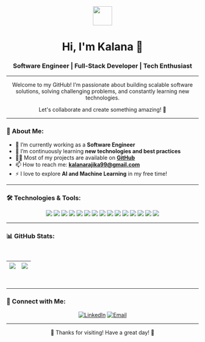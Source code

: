 <div align="center">
  <img src="https://user-images.githubusercontent.com/84805141/194676984-3914a1aa-3e61-4353-833e-f582b7084f88.gif" width="50px">
  <h1>Hi, I'm Kalana 👋</h1>
  <h3>Software Engineer | Full-Stack Developer | Tech Enthusiast</h3>
</div>

---

<div align="center">
  <p>Welcome to my GitHub! I’m passionate about building scalable software solutions, solving challenging problems, and constantly learning new technologies. </p>
  <p>Let's collaborate and create something amazing! 🚀</p>
</div>

---

### 💼 About Me:
- 🔭 I’m currently working as a **Software Engineer**
- 🌱 I’m continuously learning **new technologies and best practices**
- 👨‍💻 Most of my projects are available on **[GitHub](https://github.com/Kalana99)**
- 📫 How to reach me: **[kalanarajika99@gmail.com](mailto:kalanarajika99@gmail.com)**
- ⚡ I love to explore **AI and Machine Learning** in my free time!

---

### 🛠️ Technologies & Tools:

<div align="center">
  <img src="https://img.shields.io/badge/-Python-000?style=for-the-badge&logo=python&logoColor=345beb">
  <img src="https://img.shields.io/badge/-JavaScript-000?style=for-the-badge&logo=javascript&logoColor=F7DF1E">
  <img src="https://img.shields.io/badge/-Go-000?style=for-the-badge&logo=go&logoColor=00ADD8">
  <img src="https://img.shields.io/badge/-C%23-000?style=for-the-badge&logo=c-sharp&logoColor=239120">
  <img src="https://img.shields.io/badge/-Java-000?style=for-the-badge&logo=java&logoColor=007396">
  <img src="https://img.shields.io/badge/-React-000?style=for-the-badge&logo=react&logoColor=61DAFB">
  <img src="https://img.shields.io/badge/-Node.js-000?style=for-the-badge&logo=node.js&logoColor=339933">
  <img src="https://img.shields.io/badge/-Express.js-000?style=for-the-badge&logo=express&logoColor=FFFFFF">
  <img src="https://img.shields.io/badge/-Django-000?style=for-the-badge&logo=django&logoColor=092E20">
  <img src="https://img.shields.io/badge/-.NET-000?style=for-the-badge&logo=dotnet&logoColor=512BD4">
  <img src="https://img.shields.io/badge/-OpenAI-000?style=for-the-badge&logo=openai&logoColor=412991">
  <img src="https://img.shields.io/badge/-MySQL-000?style=for-the-badge&logo=mysql&logoColor=4479A1">
  <img src="https://img.shields.io/badge/-PostgreSQL-000?style=for-the-badge&logo=postgresql&logoColor=336791">
  <img src="https://img.shields.io/badge/-MongoDB-000?style=for-the-badge&logo=mongodb&logoColor=47A248">
  <img src="https://img.shields.io/badge/-Firebase-000?style=for-the-badge&logo=firebase&logoColor=FFCA28">
  <!-- <img src="https://img.shields.io/badge/-AWS-000?style=for-the-badge&logo=amazon-aws&logoColor=FF9900">
  <img src="https://img.shields.io/badge/-Docker-000?style=for-the-badge&logo=docker&logoColor=2496ED">
  <img src="https://img.shields.io/badge/-Kubernetes-000?style=for-the-badge&logo=kubernetes&logoColor=326CE5"> -->
</div>

---

### 📊 GitHub Stats:

<br>

<div align="center">

  | <a href="https://github.com/Kalana99/github-readme-stats"><img align="center" src="https://github-readme-stats.vercel.app/api/top-langs/?username=Kalana99&exclude_repo=pintos-User-programs,pintos-Thread-lab&layout=compact&title_color=7A7ADB&icon_color=2234AE&text_color=D3D3D3&bg_color=0,000000,130F40&card_width=350" /></a> | <img align="center" src="https://github-readme-stats.vercel.app/api?username=kalana99&show_icons=true&theme=tokyonight" /> |
  | ------------- | ------------- |

</div>

<br>

---

### 🔗 Connect with Me:

<div align="center">
  <a href="https://www.linkedin.com/in/kalana-rubasinghe-80a259211/"><img src="https://img.shields.io/badge/-LinkedIn-0077B5?style=for-the-badge&logo=linkedin&logoColor=white" alt="LinkedIn"></a>
  <a href="mailto:kalanarajika99@gmail.com"><img src="https://img.shields.io/badge/-Email-D14836?style=for-the-badge&logo=gmail&logoColor=white" alt="Email"></a>
  <!-- <a href="https://twitter.com/kalana99"><img src="https://img.shields.io/badge/-Twitter-1DA1F2?style=for-the-badge&logo=twitter&logoColor=white" alt="Twitter"></a> -->
</div>

---

<div align="center">
  <p>🌟 Thanks for visiting! Have a great day! 🌟</p>
</div>
